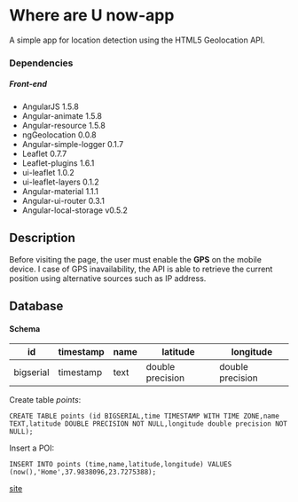 # Where are U now-app  

A simple app for location detection using the HTML5 Geolocation API.

### Dependencies

##### Front-end  
- AngularJS 1.5.8  
- Angular-animate 1.5.8  
- Angular-resource 1.5.8
- ngGeolocation  0.0.8  
- Angular-simple-logger 0.1.7  
- Leaflet 0.7.7  
- Leaflet-plugins 1.6.1
- ui-leaflet 1.0.2
- ui-leaflet-layers 0.1.2
- Angular-material 1.1.1  
- Angular-ui-router 0.3.1
- Angular-local-storage v0.5.2

## Description
Before visiting the page, the user must enable the __GPS__ on the mobile device. I case of GPS inavailability, the API is able to retrieve the current position using alternative sources such as IP address.



## Database

#### Schema

| id | timestamp | name | latitude | longitude |
|----|-----------|------|----------|-----------|
| bigserial| timestamp|text| double precision| double precision|



Create table *points*:
```
CREATE TABLE points (id BIGSERIAL,time TIMESTAMP WITH TIME ZONE,name TEXT,latitude DOUBLE PRECISION NOT NULL,longitude double precision NOT NULL);
```

Insert a POI:
```
INSERT INTO points (time,name,latitude,longitude) VALUES (now(),'Home',37.9838096,23.7275388);
```
[site](https://where-are-u-now-123456.herokuapp.com)

